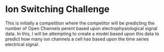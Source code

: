 # Ion Switching Challenge 

This is initially a competition where the competitor will be predicting the number of Open Channels perent based upon electrophysiological signal data.  In this, I will be attempting to create a model based upon this data to predict how many ion channels a cell has based upon the time series electrical signal.